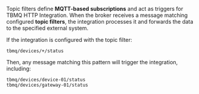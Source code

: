 Topic filters define **MQTT-based subscriptions** and act as triggers for TBMQ HTTP Integration. When the broker receives a message matching configured **topic filters**, the integration processes it and forwards the data to the specified external system.

If the integration is configured with the topic filter:
```plaintext
tbmq/devices/+/status
```

Then, any message matching this pattern will trigger the integration, including:
```plaintext
tbmq/devices/device-01/status
tbmq/devices/gateway-01/status
```